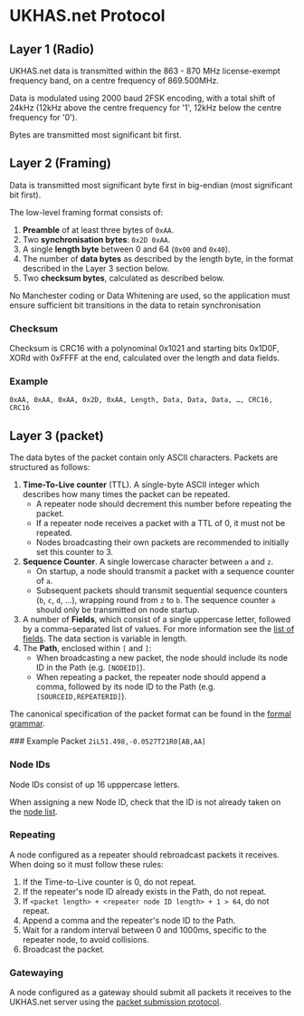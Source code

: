 # UKHAS.net Protocol

## Layer 1 (Radio)

UKHAS.net data is transmitted within the 863 - 870 MHz license-exempt
frequency band, on a centre frequency of 869.500MHz.

Data is modulated using 2000 baud 2FSK encoding, with a total shift of
24kHz (12kHz above the centre frequency for '1', 12kHz below the centre
frequency for '0').

Bytes are transmitted most significant bit first.

## Layer 2 (Framing)

Data is transmitted most significant byte first in big-endian (most
significant bit first).

The low-level framing format consists of:

1. **Preamble** of at least three bytes of `0xAA`.
2. Two **synchronisation bytes**: `0x2D 0xAA`.
3. A single **length byte** between 0 and 64 (`0x00` and `0x40`).
4. The number of **data bytes** as described by the length byte, in the
   format described in the Layer 3 section below.
5. Two **checksum bytes**, calculated as described below.

No Manchester coding or Data Whitening are used, so the application must ensure
sufficient bit transitions in the data to retain synchronisation

### Checksum
Checksum is CRC16 with a polynominal 0x1021 and starting bits 0x1D0F,
XORd with 0xFFFF at the end, calculated over the length and data fields.

### Example

`0xAA, 0xAA, 0xAA, 0x2D, 0xAA, Length, Data, Data, Data, …, CRC16, CRC16`

## Layer 3 (packet)

The data bytes of the packet contain only ASCII characters. Packets are
structured as follows:

1. **Time-To-Live counter** (TTL). A single-byte ASCII integer which
   describes how many times the packet can be repeated.
    * A repeater node should decrement this number before repeating the
      packet.
    * If a repeater node receives a packet with a TTL of 0, it must not
      be repeated.
    * Nodes broadcasting their own packets are recommended to initially
      set this counter to 3.
2. **Sequence Counter**. A single lowercase character between `a` and
   `z`.
    * On startup, a node should transmit a packet with a sequence counter
      of `a`.
    * Subsequent packets should transmit sequential sequence counters
      (`b`, `c`, `d`, ...), wrapping round from `z` to `b`. The sequence
      counter `a` should only be transmitted on node startup.
3. A number of **Fields**, which consist of a single uppercase letter,
   followed by a comma-separated list of values. For more information see
   the [list of fields](fields.md). The data section is variable in length.
4. The **Path**, enclosed within `[` and `]`:
    * When broadcasting a new packet, the node should include its node
      ID in the Path (e.g. `[NODEID]`).
    * When repeating a packet, the repeater node should append a comma,
      followed by its node ID to the Path (e.g.
      `[SOURCEID,REPEATERID]`).

The canonical specification of the packet format can be found in the
[formal grammar](grammar.ebnf).

### Example Packet
`2iL51.498,-0.0527T21R0[AB,AA]`

### Node IDs

Node IDs consist of up 16 upppercase letters.

When assigning a new Node ID, check that the ID is not already taken on
the [node list](https://ukhas.net/nodeList).

### Repeating

A node configured as a repeater should rebroadcast packets it receives.
When doing so it must follow these rules:

1. If the Time-to-Live counter is 0, do not repeat.
2. If the repeater's node ID already exists in the Path, do not repeat.
3. If `<packet length> + <repeater node ID length> + 1 > 64`, do not
   repeat.
4. Append a comma and the repeater's node ID to the Path.
5. Wait for a random interval between 0 and 1000ms, specific to the
   repeater node, to avoid collisions.
6. Broadcast the packet.

### Gatewaying

A node configured as a gateway should submit all packets it receives
to the UKHAS.net server using the [packet submission
protocol](https://ukhas.net/wiki/uploading_packets).
